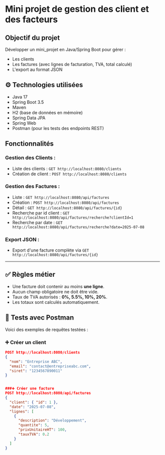 #  Mini projet de gestion des client et des facteurs

##  Objectif du projet

Développer un mini_projet en Java/Spring Boot pour gérer :
- Les clients
- Les factures (avec lignes de facturation, TVA, total calculé)
- L'export au format JSON


## ⚙️ Technologies utilisées

- Java 17
- Spring Boot 3.5
- Maven
- H2 (base de données en mémoire)
- Spring Data JPA
- Spring Web
- Postman (pour les tests des endpoints REST)

##  Fonctionnalités

### Gestion des Clients :
- Liste des clients : `GET http://localhost:8080/clients`
- Création de client : `POST http://localhost:8080/clients`

### Gestion des Factures :
- Liste : `GET http://localhost:8080/api/factures`
- Création : `POST http://localhost:8080/api/factures`
- Détail : `GET http://localhost:8080/api/factures/{id}`
- Recherche par id client  : `GET http://localhost:8080/api/factures/recherche?clientId=1`
- Recherche par date  : `GET http://localhost:8080/api/factures/recherche?date=2025-07-08`

###  Export JSON :
- Export d'une facture complète via `GET http://localhost:8080/api/factures/{id}`

---

## ✅ Règles métier
- Une facture doit contenir au moins **une ligne**.
- Aucun champ obligatoire ne doit être vide.
- Taux de TVA autorisés : **0%, 5.5%, 10%, 20%**.
- Les totaux sont calculés automatiquement.


## 🧪 Tests avec Postman

Voici des exemples de requêtes testées :
### ➕ Créer un client

```json
POST http://localhost:8080/clients
{
  "nom": "Entreprise ABC",
  "email": "contact@entrepriseabc.com",
  "siret": "1234567890011"
}


###➕ Créer une facture
POST http://localhost:8080/api/factures
{
  "client": { "id": 1 },
  "date": "2025-07-08",
  "lignes": [
    {
      "description": "Développement",
      "quantite": 5,
      "prixUnitaireHT": 100,
      "tauxTVA": 0.2
    }
  ]
}
